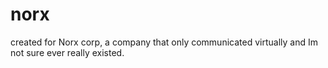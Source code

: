 # norx
created for Norx corp, a company that only communicated virtually and Im not sure ever really existed.
